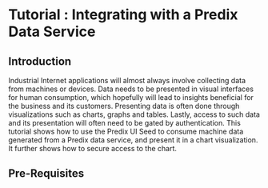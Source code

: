 # Tutorial : Integrating with a Predix Data Service

## Introduction
Industrial Internet applications will almost always involve collecting data from machines or devices.  Data needs to be presented in visual interfaces for human consumption, which hopefully will lead to insights beneficial for the business and its customers.  Presenting data is often done through visualizations such as charts, graphs and tables.  Lastly, access to such data and its presentation will often need to be gated by authentication.
This tutorial shows how to use the Predix UI Seed to consume machine data generated from a Predix data service, and present it in a chart visualization.  It further shows how to secure access to the chart.

## Pre-Requisites

